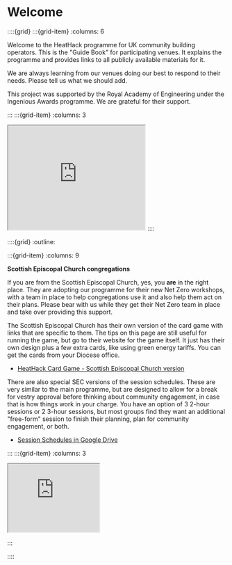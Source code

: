 # Welcome

::::{grid}
:::{grid-item}
:columns: 6

Welcome to the HeatHack programme for UK community building operators.  This is the "Guide Book" for participating venues.  It explains the programme and provides links to all publicly available materials for it. 

We are always learning from our venues doing our best to respond to their needs.  Please tell us what we should add.  

This project was supported by the Royal Academy of Engineering under the Ingenious Awards programme. We are grateful for their support.

:::
:::{grid-item}
:columns: 3

<iframe width="315" height="240"
src="https://www.youtube.com/embed/P1Lu8RFfii0">
</iframe>
::::

::::{grid} 
:outline:

:::{grid-item}
:columns: 9

**Scottish Episcopal Church congregations**

If you are from the Scottish Episcopal Church, yes, you **are** in the right place.  They are adopting our programme for their new Net Zero workshops, with a team in place to help congregations use it and also help them act on their plans.  Please bear with us while they get their Net Zero team in place and take over providing this support.

The Scottish Episcopal Church has their own version of the card game with links that are specific to them.  The tips on this page are still useful for running the game, but go to their website for the game itself.  It just has their own design plus a few extra cards, like using green energy tariffs. You can get the cards from your Diocese office.

- [HeatHack Card Game - Scottish Episcopal Church version](https://toolkit.secnetzero.org/online-cards.html)

There are also special SEC versions of the session schedules.  These are very similar to the main programme, but are designed to allow for a break for vestry approval before thinking about community engagement, in case that is how things work in your charge.  You have an option of 3 2-hour sessions or 2 3-hour sessions, but most groups find they want an additional "free-form" session to finish their planning, plan for community engagement, or both.

- [Session Schedules in Google Drive](https://drive.google.com/drive/folders/1giDUTY_4KuOFcrWe3FJIShxj31p82MQv)

:::
:::{grid-item}
:columns: 3
<iframe width="210" height="157"
src="https://www.youtube.com/embed/OkUaYvjk3ls">
</iframe>

:::

::::
 


<!-- 
```{note}
Originally this website had supplementary reading materials for the programme.  We  are currently rewriting it to contain almost everything, pointing to Google documents for the rest, to make our programme less confusing.  Please bear with us while we do this. 
```
 -->
